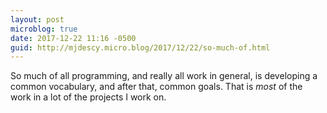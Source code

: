 ```yaml
---
layout: post
microblog: true
date: 2017-12-22 11:16 -0500
guid: http://mjdescy.micro.blog/2017/12/22/so-much-of.html
---
```

So much of all programming, and really all work in general, is developing a common vocabulary, and after that, common goals. That is *most* of the work in a lot of the projects I work on.
